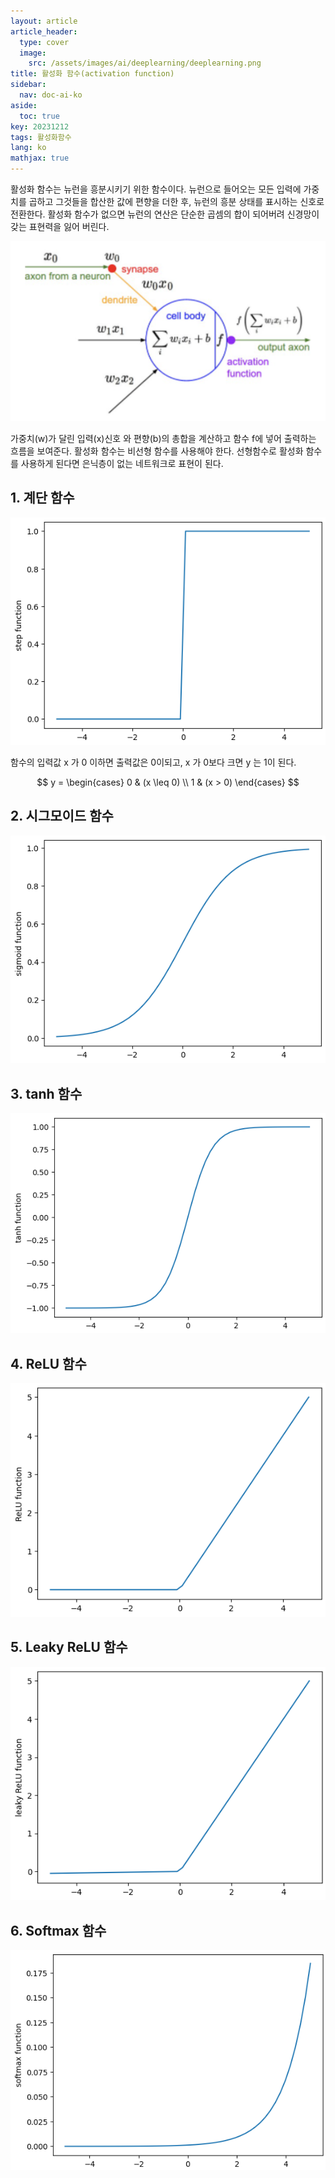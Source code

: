 ```yaml
---
layout: article
article_header:
  type: cover
  image:
    src: /assets/images/ai/deeplearning/deeplearning.png
title: 활성화 함수(activation function)
sidebar:
  nav: doc-ai-ko
aside:
  toc: true
key: 20231212
tags: 활성화함수
lang: ko
mathjax: true
---
```


활성화 함수는 뉴런을 흥분시키기 위한 함수이다.
뉴런으로 들어오는 모든 입력에 가중치를 곱하고 그것들을 합산한 값에 편향을 더한 후, 뉴런의 흥분 상태를 표시하는 신호로 전환한다.
활성화 함수가 없으면 뉴런의 연산은 단순한 곱셈의 합이 되어버려 신경망이 갖는 표현력을 잃어 버린다.

<!--more-->

![Image](/assets/images/ai/deeplearning/activation_function.png)

가중치(w)가 달린 입력(x)신호 와 편향(b)의 총합을 계산하고 함수 f에 넣어 출력하는 흐름을 보여준다.
활성화 함수는 비선형 함수를 사용해야 한다. 선형함수로 활성화 함수를 사용하게 된다면 은닉층이 없는 네트워크로 표현이 된다.


## 1. 계단 함수
![Image](/assets/images/ai/deeplearning/step_function.png)

함수의 입력값 x 가 0 이하면 출력값은 0이되고, x 가 0보다 크면 y 는 1이 된다.

$$
y = \begin{cases} 0 & (x \leq 0) \\ 1 & (x > 0) \end{cases}
$$

## 2. 시그모이드 함수
![Image](/assets/images/ai/deeplearning/sigmoid_function.png)
## 3. tanh 함수
![Image](/assets/images/ai/deeplearning/tanh_function.png)
## 4. ReLU 함수
![Image](/assets/images/ai/deeplearning/relu_function.png)
## 5. Leaky ReLU 함수
![Image](/assets/images/ai/deeplearning/leaky_relu_function.png)
## 6. Softmax 함수
![Image](/assets/images/ai/deeplearning/softmax_function.png)
